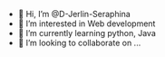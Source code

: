 - 👋 Hi, I’m @D-Jerlin-Seraphina
- 👀 I’m interested in Web development
- 🌱 I’m currently learning python, Java
- 💞️ I’m looking to collaborate on ...

<!---
D-Jerlin-Seraphina/D-Jerlin-Seraphina is a ✨ special ✨ repository because its `README.md` (this file) appears on your GitHub profile.
You can click the Preview link to take a look at your changes.
--->
